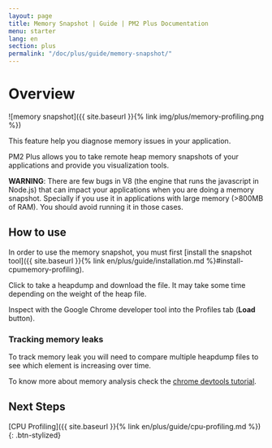 ```yaml
---
layout: page
title: Memory Snapshot | Guide | PM2 Plus Documentation
menu: starter
lang: en
section: plus
permalink: "/doc/plus/guide/memory-snapshot/"
---
```


# Overview

![memory snapshot]({{ site.baseurl }}{% link img/plus/memory-profiling.png %})

This feature help you diagnose memory issues in your application.

PM2 Plus allows you to take remote heap memory snapshots of your applications and provide you visualization tools.

**WARNING**: There are few bugs in V8 (the engine that runs the javascript in Node.js) that can impact your applications when you are doing a memory snapshot. Specially if you use it in applications with large memory (>800MB of RAM). You should avoid running it in those cases.

## How to use

In order to use the memory snapshot, you must first [install the snapshot tool]({{ site.baseurl }}{% link en/plus/guide/installation.md %}#install-cpumemory-profiling).

Click to take a heapdump and download the file. It may take some time depending on the weight of the heap file.

Inspect with the Google Chrome developer tool into the Profiles tab (**Load** button).

### Tracking memory leaks

To track memory leak you will need to compare multiple heapdump files to see which element is increasing over time.

To know more about memory analysis check the [chrome devtools tutorial](https://developer.chrome.com/devtools/docs/heap-profiling).

## Next Steps

[CPU Profiling]({{ site.baseurl }}{% link en/plus/guide/cpu-profiling.md %})
{: .btn-stylized}
